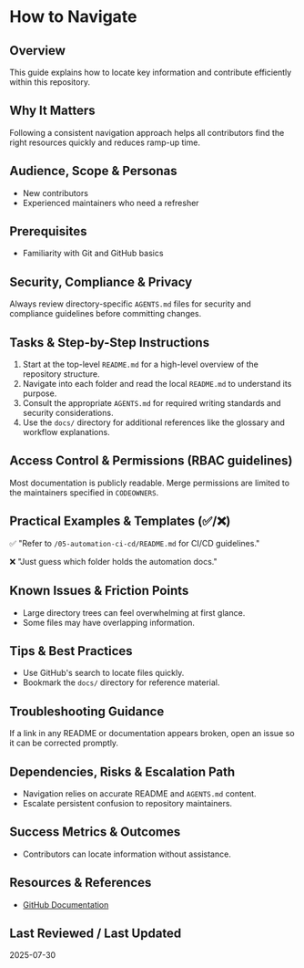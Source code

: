 # How to Navigate

## Overview

This guide explains how to locate key information and contribute efficiently
within this repository.

## Why It Matters

Following a consistent navigation approach helps all contributors find the right
resources quickly and reduces ramp-up time.

## Audience, Scope & Personas

- New contributors
- Experienced maintainers who need a refresher

## Prerequisites

- Familiarity with Git and GitHub basics

## Security, Compliance & Privacy

Always review directory-specific `AGENTS.md` files for security and compliance
guidelines before committing changes.

## Tasks & Step-by-Step Instructions

1. Start at the top-level `README.md` for a high-level overview of the
   repository structure.
2. Navigate into each folder and read the local `README.md` to understand its
   purpose.
3. Consult the appropriate `AGENTS.md` for required writing standards and
   security considerations.
4. Use the `docs/` directory for additional references like the glossary and
   workflow explanations.

## Access Control & Permissions (RBAC guidelines)

Most documentation is publicly readable. Merge permissions are limited to the
maintainers specified in `CODEOWNERS`.

## Practical Examples & Templates (✅/❌)

✅ "Refer to `/05-automation-ci-cd/README.md` for CI/CD guidelines."

❌ "Just guess which folder holds the automation docs."

## Known Issues & Friction Points

- Large directory trees can feel overwhelming at first glance.
- Some files may have overlapping information.

## Tips & Best Practices

- Use GitHub's search to locate files quickly.
- Bookmark the `docs/` directory for reference material.

## Troubleshooting Guidance

If a link in any README or documentation appears broken, open an issue so it can
be corrected promptly.

## Dependencies, Risks & Escalation Path

- Navigation relies on accurate README and `AGENTS.md` content.
- Escalate persistent confusion to repository maintainers.

## Success Metrics & Outcomes

- Contributors can locate information without assistance.

## Resources & References

- [GitHub Documentation](https://docs.github.com/en)

## Last Reviewed / Last Updated

2025-07-30
